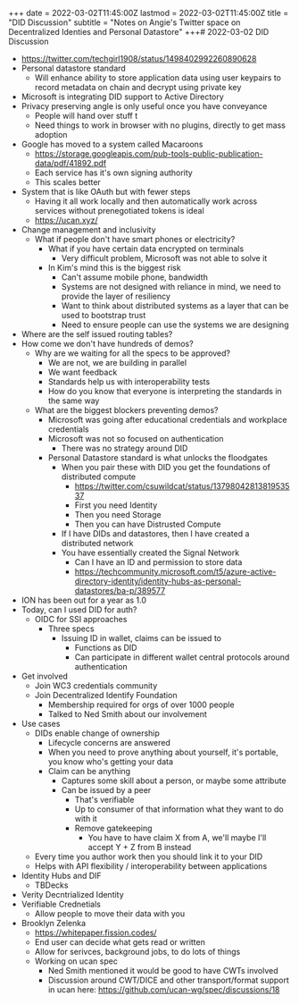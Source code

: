 +++
date = 2022-03-02T11:45:00Z
lastmod = 2022-03-02T11:45:00Z
title = "DID Discussion"
subtitle = "Notes on Angie's Twitter space on Decentralized Identies and Personal Datastore"
+++# 2022-03-02 DID Discussion

- https://twitter.com/techgirl1908/status/1498402992260890628
- Personal datastore standard
  - Will enhance ability to store application data using user keypairs to record metadata on chain and decrypt using private key
- Microsoft is integrating DID support to Active Directory
- Privacy preserving angle is only useful once you have conveyance
  - People will hand over stuff t
  - Need things to work in browser with no plugins, directly to get mass adoption
- Google has moved to a system called Macaroons
  - https://storage.googleapis.com/pub-tools-public-publication-data/pdf/41892.pdf
  - Each service has it's own signing authority
  - This scales better
- System that is like OAuth but with fewer steps
  - Having it all work locally and then automatically work across services without prenegotiated tokens is ideal
  - https://ucan.xyz/
- Change management and inclusivity
  - What if people don't have smart phones or electricity?
    - What if you have certain data encrypted on terminals
      - Very difficult problem, Microsoft was not able to solve it
    - In Kim's mind this is the biggest risk
      - Can't assume mobile phone, bandwidth
      - Systems are not designed with reliance in mind, we need to provide the layer of resiliency
      - Want to think about distributed systems as a layer that can be used to bootstrap trust
      - Need to ensure people can use the systems we are designing
- Where are the self issued routing tables?
 - How come we don't have hundreds of demos?
   - Why are we waiting for all the specs to be approved?
     - We are not, we are building in parallel
     - We want feedback
     - Standards help us with interoperability tests
     - How do you know that everyone is interpreting the standards in the same way
   - What are the biggest blockers preventing demos?
     - Microsoft was going after educational credentials and workplace credentials
     - Microsoft was not so focused on authentication
       - There was no strategy around DID
     - Personal Datastore standard is what unlocks the floodgates
       - When you pair these with DID you get the foundations of distributed compute
         - https://twitter.com/csuwildcat/status/1379804281381953537
         - First you need Identity
         - Then you need Storage
         - Then you can have Distrusted Compute
       - If I have DIDs and datastores, then I have created a distributed network
       - You have essentially created the Signal Network
         - Can I have an ID and permission to store data
         - https://techcommunity.microsoft.com/t5/azure-active-directory-identity/identity-hubs-as-personal-datastores/ba-p/389577
- ION has been out for a year as 1.0
- Today, can I used DID for auth?
  - OIDC for SSI approaches
    - Three specs
      - Issuing ID in wallet, claims can be issued to
        - Functions as DID
        - Can participate in different wallet central protocols around authentication
- Get involved
  - Join WC3 credentials community
  - Join Decentralized Identify Foundation
    - Membership required for orgs of over 1000 people
    - Talked to Ned Smith about our involvement
- Use cases
  - DIDs enable change of ownership
    - Lifecycle concerns are answered
    - When you need to prove anything about yourself, it's portable, you know who's getting your data
    - Claim can be anything
      - Captures some skill about a person, or maybe some attribute
      - Can be issued by a peer
        - That's verifiable
        - Up to consumer of that information what they want to do with it
        - Remove gatekeeping
          - You have to have claim X from A, we'll maybe I'll accept Y + Z from B instead
  - Every time you author work then you should link it to your DID
  - Helps with API flexibility / interoperability between applications
- Identity Hubs and DIF
  - TBDecks
- Verity Decntrialized Identity
- Verifiable Crednetials
  - Allow people to move their data with you
- Brooklyn Zelenka
  - https://whitepaper.fission.codes/
  - End user can decide what gets read or written
  - Allow for serivces, background jobs, to do lots of things
  - Working on ucan spec
    - Ned Smith mentioned it would be good to have CWTs involved
    - Discussion around CWT/DICE and other transport/format support in ucan here: https://github.com/ucan-wg/spec/discussions/18
